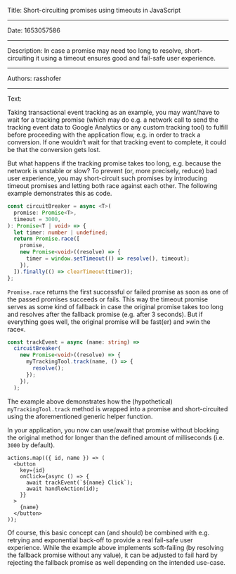 Title: Short-circuiting promises using timeouts in JavaScript

-----

Date: 1653057586

-----

Description: In case a promise may need too long to resolve, short-circuiting it using a timeout ensures good and fail-safe user experience.

-----

Authors: rasshofer

-----

Text:

Taking transactional event tracking as an example, you may want/have to wait for a tracking promise (which may do e.g. a network call to send the tracking event data to Google Analytics or any custom tracking tool) to fulfill before proceeding with the application flow, e.g. in order to track a conversion. If one wouldn’t wait for that tracking event to complete, it could be that the conversion gets lost.

But what happens if the tracking promise takes too long, e.g. because the network is unstable or slow? To prevent (or, more precisely, reduce) bad user experience, you may short-circuit such promises by introducing timeout promises and letting both race against each other. The following example demonstrates this as code.

```ts
const circuitBreaker = async <T>(
  promise: Promise<T>,
  timeout = 3000,
): Promise<T | void> => {
  let timer: number | undefined;
  return Promise.race([
    promise,
    new Promise<void>((resolve) => {
      timer = window.setTimeout(() => resolve(), timeout);
    }),
  ]).finally(() => clearTimeout(timer));
};
```

`Promise.race` returns the first successful or failed promise as soon as one of the passed promises succeeds or fails. This way the timeout promise serves as some kind of fallback in case the original promise takes too long and resolves after the fallback promise (e.g. after 3 seconds). But if everything goes well, the original promise will be fast(er) and »win the race«.

```ts
const trackEvent = async (name: string) =>
  circuitBreaker(
    new Promise<void>((resolve) => {
      myTrackingTool.track(name, () => {
        resolve();
      });
    }),
  );
```

The example above demonstrates how the (hypothetical) `myTrackingTool.track` method is wrapped into a promise and short-circuited using the aforementioned generic helper function.

In your application, you now can use/await that promise without blocking the original method for longer than the defined amount of milliseconds (i.e. `3000` by default).

```tsx
actions.map(({ id, name }) => (
  <button
    key={id}
    onClick={async () => {
      await trackEvent(`${name} Click`);
      await handleAction(id);
    }}
  >
    {name}
  </button>
));
```

Of course, this basic concept can (and should) be combined with e.g. retrying and exponential back-off to provide a real fail-safe user experience. While the example above implements soft-failing (by resolving the fallback promise without any value), it can be adjusted to fail hard by rejecting the fallback promise as well depending on the intended use-case.
